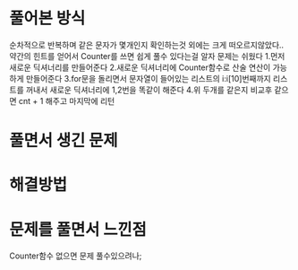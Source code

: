 # 풀어본 방식

순차적으로 반복하며 같은 문자가 몇개인지 확인하는것 외에는 크게 떠오르지않았다..
약간의 힌트를 얻어서 Counter를 쓰면 쉽게 풀수 있다는걸 알자 문제는 쉬웠다
1.먼저 새로운 딕셔너리를 만들어준다
2.새로운 딕셔너리에 Counter함수로 산술 연산이 가능하게 만들어준다
3.for문을 돌리면서 문자열이 들어있는 리스트의 i:i[10]번째까지 리스트를 꺼내서 새로운 딕셔너리에 1,2번을 똑같이 해준다
4.위 두개를 같은지 비교후 같으면 cnt + 1 해주고 마지막에 리턴

# 풀면서 생긴 문제

# 해결방법

# 문제를 풀면서 느낀점

Counter함수 없으면 문제 풀수있으려나;